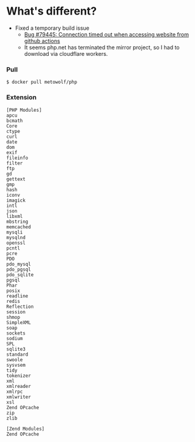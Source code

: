 # What's different?

- Fixed a temporary build issue
  - [Bug #79445: Connection timed out when accessing website from github actions](https://bugs.php.net/bug.php?id=79445)
  - It seems php.net has terminated the mirror project, so I had to download via cloudflare workers.

### Pull

```
$ docker pull metowolf/php
```

### Extension

```
[PHP Modules]
apcu
bcmath
Core
ctype
curl
date
dom
exif
fileinfo
filter
ftp
gd
gettext
gmp
hash
iconv
imagick
intl
json
libxml
mbstring
memcached
mysqli
mysqlnd
openssl
pcntl
pcre
PDO
pdo_mysql
pdo_pgsql
pdo_sqlite
pgsql
Phar
posix
readline
redis
Reflection
session
shmop
SimpleXML
soap
sockets
sodium
SPL
sqlite3
standard
swoole
sysvsem
tidy
tokenizer
xml
xmlreader
xmlrpc
xmlwriter
xsl
Zend OPcache
zip
zlib

[Zend Modules]
Zend OPcache
```
